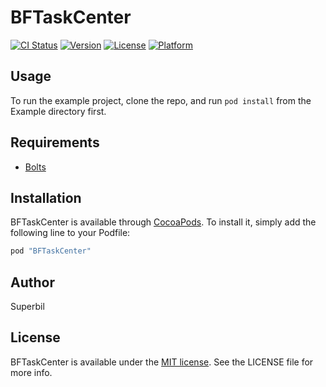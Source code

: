 # BFTaskCenter

[![CI Status](http://img.shields.io/travis/Superbil/BFTaskCenter.svg?style=flat)](https://travis-ci.org/Superbil/BFTaskCenter)
[![Version](https://img.shields.io/cocoapods/v/BFTaskCenter.svg?style=flat)](http://cocoapods.org/pods/BFTaskCenter)
[![License](https://img.shields.io/cocoapods/l/BFTaskCenter.svg?style=flat)](http://cocoapods.org/pods/BFTaskCenter)
[![Platform](https://img.shields.io/cocoapods/p/BFTaskCenter.svg?style=flat)](http://cocoapods.org/pods/BFTaskCenter)

## Usage

To run the example project, clone the repo, and run `pod install` from the Example directory first.

## Requirements

- [Bolts](https://github.com/BoltsFramework/Bolts-ObjC)

## Installation

BFTaskCenter is available through [CocoaPods](http://cocoapods.org). To install
it, simply add the following line to your Podfile:

```ruby
pod "BFTaskCenter"
```

## Author

Superbil

## License

BFTaskCenter is available under the [MIT license](http://superbil.mit-license.org/). See the LICENSE file for more info.
